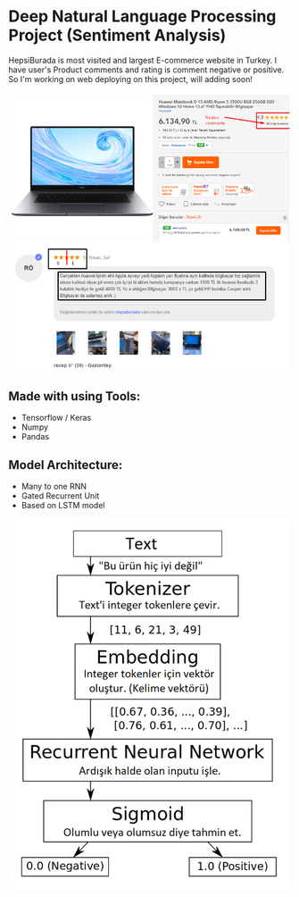 # Deep Natural Language Processing Project (Sentiment Analysis)

HepsiBurada is most visited and largest E-commerce website in Turkey. I have user's Product comments and rating is comment negative or positive. So I'm working on web deploying on this project, will adding soon!

![Hepsiburada](/img/product.png)
![Hepsiburada](/img/comment.png)


## Made with using Tools:

* Tensorflow / Keras
* Numpy
* Pandas


## Model Architecture:

* Many to one RNN
* Gated Recurrent Unit
* Based on LSTM model


![Architecture](img/Sent-analysis-diag.png)










